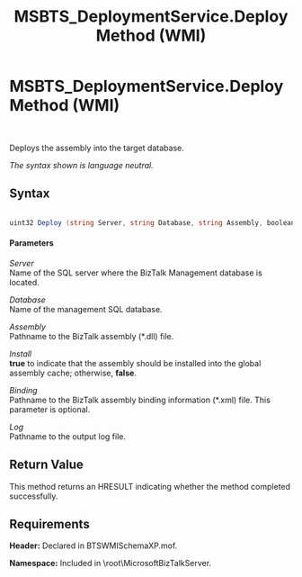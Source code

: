 ﻿---
title: MSBTS_DeploymentService.Deploy Method (WMI)
TOCTitle: MSBTS_DeploymentService.Deploy Method (WMI)
ms:assetid: 1a7fd9b2-0375-47ef-8c35-7bf37c114968
ms:mtpsurl: https://msdn.microsoft.com/en-us/library/Aa559040(v=BTS.80)
ms:contentKeyID: 51526543
ms.date: 08/30/2017
mtps_version: v=BTS.80
---

# MSBTS\_DeploymentService.Deploy Method (WMI)

 

Deploys the assembly into the target database.

*The syntax shown is language neutral.*

## Syntax

```C#
  
uint32 Deploy (string Server, string Database, string Assembly, boolean Install, string Binding, string Log);  
```

#### Parameters

*Server*  
Name of the SQL server where the BizTalk Management database is located.

*Database*  
Name of the management SQL database.

*Assembly*  
Pathname to the BizTalk assembly (\*.dll) file.

*Install*  
**true** to indicate that the assembly should be installed into the global assembly cache; otherwise, **false**.

*Binding*  
Pathname to the BizTalk assembly binding information (\*.xml) file. This parameter is optional.

*Log*  
Pathname to the output log file.

## Return Value

This method returns an HRESULT indicating whether the method completed successfully.

## Requirements

**Header:** Declared in BTSWMISchemaXP.mof.

**Namespace:** Included in \\root\\MicrosoftBizTalkServer.

